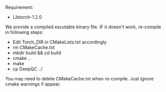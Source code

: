 Requirement:

 *   Libtorch-1.2.0


We provide a compiled excutable binary file. IF it doesn't work, re-compile in following steps:

*   Edit Torch_DIR in CMakeLists.txt accordingly
*   rm CMakeCache.txt
*   mkdir build && cd build
*   cmake ..
*   make
*   cp DeepQC ../

You may need to delete CMakeCache.txt when re-compile. Just ignore cmake warnings if appear.


